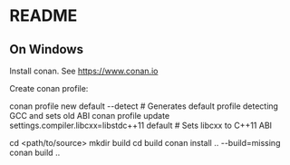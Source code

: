 # README

## On Windows

Install conan. See https://www.conan.io

Create conan profile: 

conan profile new default --detect  # Generates default profile detecting GCC and sets old ABI
conan profile update settings.compiler.libcxx=libstdc++11 default  # Sets libcxx to C++11 ABI

cd <path/to/source>
mkdir build
cd build
conan install .. --build=missing
conan build ..